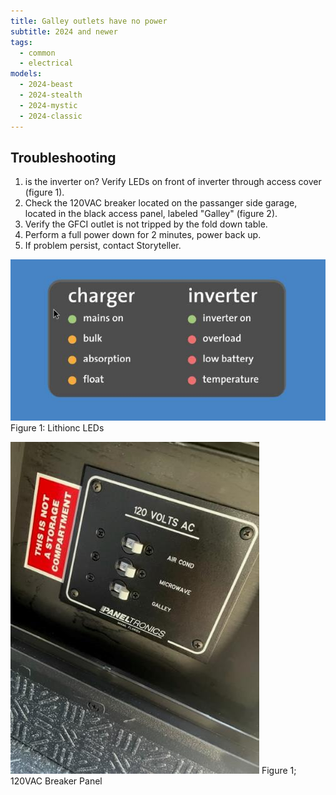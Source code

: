 ```yaml
---
title: Galley outlets have no power
subtitle: 2024 and newer
tags:
  - common
  - electrical
models:
  - 2024-beast
  - 2024-stealth
  - 2024-mystic
  - 2024-classic
---
```


## Troubleshooting

1. is the inverter on? Verify LEDs on front of inverter through access cover (figure 1).
2. Check the 120VAC breaker located on the passanger side garage, located in the black access panel, labeled "Galley" (figure 2).
3. Verify the GFCI outlet is not tripped by the fold down table.
4. Perform a full power down for 2 minutes, power back up.
5. If problem persist, contact Storyteller.

![Lithionics LEDs](images/lithionics-leds.jpg)
Figure 1: Lithionc LEDs

![120VAC breaker panel](images/120vac-breaker-panel.jpg)
Figure 1; 120VAC Breaker Panel
